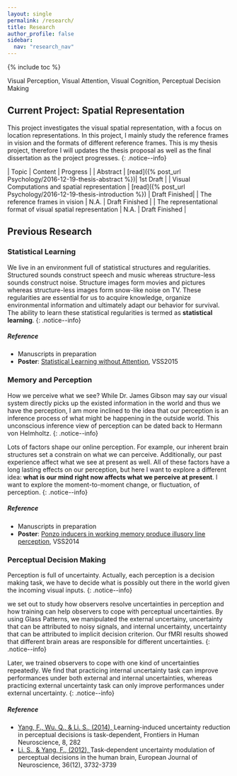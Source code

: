 ```yaml
---
layout: single
permalink: /research/
title: Research
author_profile: false
sidebar:
  nav: "research_nav"
---
```


{% include toc %}

Visual Perception, Visual Attention, Visual Cognition, Perceptual Decision Making

## Current Project: Spatial Representation

This project investigates the visual spatial representation, with a focus on location representations. In this project, I mainly study the reference frames in vision and the formats of different reference frames. This is my thesis project, therefore I will updates the thesis proposal as well as the final dissertation as the project progresses.
{: .notice--info}

| Topic | Content | Progress |
| Abstract | [read]({% post_url Psychology/2016-12-19-thesis-abstract %})| 1st Draft |
| Visual Computations and spatial representation | [read]({% post_url Psychology/2016-12-19-thesis-introduction %}) | Draft Finished|
| The reference frames in vision | N.A. | Draft Finished |
| The representational format of visual spatial representation | N.A. | Draft Finished |

## Previous Research

### Statistical Learning

We live in an environment full of statistical structures and regularities. Structured sounds construct speech and music whereas structure-less sounds construct noise. Structure images form movies and pictures whereas structure-less images form snow-like noise on TV. These regularities are essential for us to acquire knowledge, organize environmental information and ultimately adapt our behavior for survival. The ability to learn these statistical regularities is termed as **statistical learning**. 
{: .notice--info}

##### Reference

- Manuscripts in preparation
- **Poster**: [Statistical Learning without Attention](https://drive.google.com/file/d/0B_LvKHGr8VjLUGZsZnh6NDBhYkU/view?usp=sharing), VSS2015 


### Memory and Perception

How we perceive what we see? While Dr. James Gibson may say our visual system directly picks up the existed information in the world and thus we have the perception, I am more inclined to the idea that our perception is an inference process of what might be happening in the outside world. This unconscious inference view of perception can be dated back to Hermann von Helmholtz.
{: .notice--info}

Lots of factors shape our online perception. For example, our inherent brain structures set a constrain on what we can perceive. Additionally, our past experience affect what we see at present as well. All of these factors have a long lasting effects on our perception, but here I want to explore a different idea: **what is our mind right now affects what we perceive at present**. I want to explore the moment-to-moment change, or fluctuation, of perception. 
{: .notice--info}

##### Reference

- Manuscripts in preparation
- **Poster**: [Ponzo inducers in working memory produce illusory line perception](https://drive.google.com/file/d/0B_LvKHGr8VjLczc0THRIZ3p4UGc/view?usp=sharing), VSS2014


### Perceptual Decision Making


Perception is full of uncertainty. Actually, each perception is a decision making task, we have to decide what is possibly out there in the world given the incoming visual inputs.
{: .notice--info}

we set out to study how observers resolve uncertainties in perception and how training can help observers to cope with perceptual uncertainties. By using Glass Patterns, we manipulated the external uncertainy, uncertainty that can be attributed to noisy signals, and internal uncertainty, uncertainty that can be attributed to implicit decision criterion. Our fMRI results showed that different brain areas are responsible for different uncertainties.
{: .notice--info}

Later, we trained observers to cope with one kind of uncertainties repeatedly. We find that practicing internal uncertainty task can improve performances under both external and internal uncertainties, whereas practicing external uncertainty task can only improve performances under external uncertainty.
{: .notice--info}

##### Reference

- [Yang, F., Wu. Q., & Li. S., (2014), ](/assets/papers/Yang_Wu_Li_14_FHN.pdf)Learning-induced uncertainty reduction in perceptual decisions is task-dependent, Frontiers in Human Neuroscience, 8, 282
- [Li. S., & Yang, F., (2012), ](/assets/papers/Li_Yang_12_EJN.pdf)Task‐dependent uncertainty modulation of perceptual decisions in the human brain, European Journal of Neuroscience, 36(12), 3732-3739

